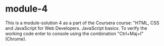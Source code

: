 # module-4

This is a module-solution 4 as a part of the Coursera course: "HTML, CSS and JavaScript for Web Developers. JavaScript basics.
To verify the working code enter to console using the combination "Ctrl+Maj+I" (Chrome).
